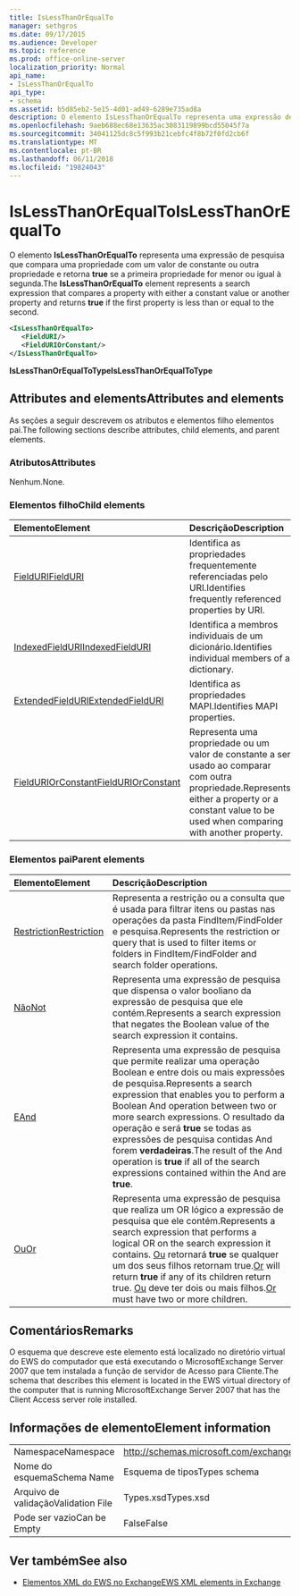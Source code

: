 ```yaml
---
title: IsLessThanOrEqualTo
manager: sethgros
ms.date: 09/17/2015
ms.audience: Developer
ms.topic: reference
ms.prod: office-online-server
localization_priority: Normal
api_name:
- IsLessThanOrEqualTo
api_type:
- schema
ms.assetid: b5d85eb2-5e15-4d01-ad49-6289e735ad8a
description: O elemento IsLessThanOrEqualTo representa uma expressão de pesquisa que compara uma propriedade com a um valor de constante ou outra propriedade e retorna true se a primeira propriedade for menor ou igual à segunda.
ms.openlocfilehash: 9aeb688ec68e13635ac3083119899bcd55045f7a
ms.sourcegitcommit: 34041125dc8c5f993b21cebfc4f8b72f0fd2cb6f
ms.translationtype: MT
ms.contentlocale: pt-BR
ms.lasthandoff: 06/11/2018
ms.locfileid: "19824043"
---
```

# <a name="islessthanorequalto"></a><span data-ttu-id="84c42-103">IsLessThanOrEqualTo</span><span class="sxs-lookup"><span data-stu-id="84c42-103">IsLessThanOrEqualTo</span></span>

<span data-ttu-id="84c42-104">O elemento **IsLessThanOrEqualTo** representa uma expressão de pesquisa que compara uma propriedade com um valor de constante ou outra propriedade e retorna **true** se a primeira propriedade for menor ou igual à segunda.</span><span class="sxs-lookup"><span data-stu-id="84c42-104">The **IsLessThanOrEqualTo** element represents a search expression that compares a property with either a constant value or another property and returns **true** if the first property is less than or equal to the second.</span></span> 
  
```xml
<IsLessThanOrEqualTo>
   <FieldURI/>
   <FieldURIOrConstant/>
</IsLessThanOrEqualTo>
```

 <span data-ttu-id="84c42-105">**IsLessThanOrEqualToType**</span><span class="sxs-lookup"><span data-stu-id="84c42-105">**IsLessThanOrEqualToType**</span></span>
## <a name="attributes-and-elements"></a><span data-ttu-id="84c42-106">Attributes and elements</span><span class="sxs-lookup"><span data-stu-id="84c42-106">Attributes and elements</span></span>

<span data-ttu-id="84c42-107">As seções a seguir descrevem os atributos e elementos filho elementos pai.</span><span class="sxs-lookup"><span data-stu-id="84c42-107">The following sections describe attributes, child elements, and parent elements.</span></span>
  
### <a name="attributes"></a><span data-ttu-id="84c42-108">Atributos</span><span class="sxs-lookup"><span data-stu-id="84c42-108">Attributes</span></span>

<span data-ttu-id="84c42-109">Nenhum.</span><span class="sxs-lookup"><span data-stu-id="84c42-109">None.</span></span>
  
### <a name="child-elements"></a><span data-ttu-id="84c42-110">Elementos filho</span><span class="sxs-lookup"><span data-stu-id="84c42-110">Child elements</span></span>

|<span data-ttu-id="84c42-111">**Elemento**</span><span class="sxs-lookup"><span data-stu-id="84c42-111">**Element**</span></span>|<span data-ttu-id="84c42-112">**Descrição**</span><span class="sxs-lookup"><span data-stu-id="84c42-112">**Description**</span></span>|
|:-----|:-----|
|[<span data-ttu-id="84c42-113">FieldURI</span><span class="sxs-lookup"><span data-stu-id="84c42-113">FieldURI</span></span>](fielduri.md) <br/> |<span data-ttu-id="84c42-114">Identifica as propriedades frequentemente referenciadas pelo URI.</span><span class="sxs-lookup"><span data-stu-id="84c42-114">Identifies frequently referenced properties by URI.</span></span>  <br/> |
|[<span data-ttu-id="84c42-115">IndexedFieldURI</span><span class="sxs-lookup"><span data-stu-id="84c42-115">IndexedFieldURI</span></span>](indexedfielduri.md) <br/> |<span data-ttu-id="84c42-116">Identifica a membros individuais de um dicionário.</span><span class="sxs-lookup"><span data-stu-id="84c42-116">Identifies individual members of a dictionary.</span></span>  <br/> |
|[<span data-ttu-id="84c42-117">ExtendedFieldURI</span><span class="sxs-lookup"><span data-stu-id="84c42-117">ExtendedFieldURI</span></span>](extendedfielduri.md) <br/> |<span data-ttu-id="84c42-118">Identifica as propriedades MAPI.</span><span class="sxs-lookup"><span data-stu-id="84c42-118">Identifies MAPI properties.</span></span>  <br/> |
|[<span data-ttu-id="84c42-119">FieldURIOrConstant</span><span class="sxs-lookup"><span data-stu-id="84c42-119">FieldURIOrConstant</span></span>](fielduriorconstant.md) <br/> |<span data-ttu-id="84c42-120">Representa uma propriedade ou um valor de constante a ser usado ao comparar com outra propriedade.</span><span class="sxs-lookup"><span data-stu-id="84c42-120">Represents either a property or a constant value to be used when comparing with another property.</span></span>  <br/> |
   
### <a name="parent-elements"></a><span data-ttu-id="84c42-121">Elementos pai</span><span class="sxs-lookup"><span data-stu-id="84c42-121">Parent elements</span></span>

|<span data-ttu-id="84c42-122">**Elemento**</span><span class="sxs-lookup"><span data-stu-id="84c42-122">**Element**</span></span>|<span data-ttu-id="84c42-123">**Descrição**</span><span class="sxs-lookup"><span data-stu-id="84c42-123">**Description**</span></span>|
|:-----|:-----|
|[<span data-ttu-id="84c42-124">Restriction</span><span class="sxs-lookup"><span data-stu-id="84c42-124">Restriction</span></span>](restriction.md) <br/> |<span data-ttu-id="84c42-125">Representa a restrição ou a consulta que é usada para filtrar itens ou pastas nas operações da pasta FindItem/FindFolder e pesquisa.</span><span class="sxs-lookup"><span data-stu-id="84c42-125">Represents the restriction or query that is used to filter items or folders in FindItem/FindFolder and search folder operations.</span></span>  <br/> |
|[<span data-ttu-id="84c42-126">Não</span><span class="sxs-lookup"><span data-stu-id="84c42-126">Not</span></span>](not.md) <br/> |<span data-ttu-id="84c42-127">Representa uma expressão de pesquisa que dispensa o valor booliano da expressão de pesquisa que ele contém.</span><span class="sxs-lookup"><span data-stu-id="84c42-127">Represents a search expression that negates the Boolean value of the search expression it contains.</span></span>  <br/> |
|[<span data-ttu-id="84c42-128">E</span><span class="sxs-lookup"><span data-stu-id="84c42-128">And</span></span>](and.md) <br/> |<span data-ttu-id="84c42-129">Representa uma expressão de pesquisa que permite realizar uma operação Boolean e entre dois ou mais expressões de pesquisa.</span><span class="sxs-lookup"><span data-stu-id="84c42-129">Represents a search expression that enables you to perform a Boolean And operation between two or more search expressions.</span></span> <span data-ttu-id="84c42-130">O resultado da operação e será **true** se todas as expressões de pesquisa contidas And forem **verdadeiras**.</span><span class="sxs-lookup"><span data-stu-id="84c42-130">The result of the And operation is **true** if all of the search expressions contained within the And are **true**.</span></span>  <br/> |
|[<span data-ttu-id="84c42-131">Ou</span><span class="sxs-lookup"><span data-stu-id="84c42-131">Or</span></span>](or.md) <br/> |<span data-ttu-id="84c42-132">Representa uma expressão de pesquisa que realiza um OR lógico a expressão de pesquisa que ele contém.</span><span class="sxs-lookup"><span data-stu-id="84c42-132">Represents a search expression that performs a logical OR on the search expression it contains.</span></span> <span data-ttu-id="84c42-133">[Ou](or.md) retornará **true** se qualquer um dos seus filhos retornam true.</span><span class="sxs-lookup"><span data-stu-id="84c42-133">[Or](or.md) will return **true** if any of its children return true.</span></span> <span data-ttu-id="84c42-134">[Ou](or.md) deve ter dois ou mais filhos.</span><span class="sxs-lookup"><span data-stu-id="84c42-134">[Or](or.md) must have two or more children.</span></span>  <br/> |
   
## <a name="remarks"></a><span data-ttu-id="84c42-135">Comentários</span><span class="sxs-lookup"><span data-stu-id="84c42-135">Remarks</span></span>

<span data-ttu-id="84c42-136">O esquema que descreve este elemento está localizado no diretório virtual do EWS do computador que está executando o MicrosoftExchange Server 2007 que tem instalada a função de servidor de Acesso para Cliente.</span><span class="sxs-lookup"><span data-stu-id="84c42-136">The schema that describes this element is located in the EWS virtual directory of the computer that is running MicrosoftExchange Server 2007 that has the Client Access server role installed.</span></span>
  
## <a name="element-information"></a><span data-ttu-id="84c42-137">Informações de elemento</span><span class="sxs-lookup"><span data-stu-id="84c42-137">Element information</span></span>

|||
|:-----|:-----|
|<span data-ttu-id="84c42-138">Namespace</span><span class="sxs-lookup"><span data-stu-id="84c42-138">Namespace</span></span>  <br/> |http://schemas.microsoft.com/exchange/services/2006/types  <br/> |
|<span data-ttu-id="84c42-139">Nome do esquema</span><span class="sxs-lookup"><span data-stu-id="84c42-139">Schema Name</span></span>  <br/> |<span data-ttu-id="84c42-140">Esquema de tipos</span><span class="sxs-lookup"><span data-stu-id="84c42-140">Types schema</span></span>  <br/> |
|<span data-ttu-id="84c42-141">Arquivo de validação</span><span class="sxs-lookup"><span data-stu-id="84c42-141">Validation File</span></span>  <br/> |<span data-ttu-id="84c42-142">Types.xsd</span><span class="sxs-lookup"><span data-stu-id="84c42-142">Types.xsd</span></span>  <br/> |
|<span data-ttu-id="84c42-143">Pode ser vazio</span><span class="sxs-lookup"><span data-stu-id="84c42-143">Can be Empty</span></span>  <br/> |<span data-ttu-id="84c42-144">False</span><span class="sxs-lookup"><span data-stu-id="84c42-144">False</span></span>  <br/> |
   
## <a name="see-also"></a><span data-ttu-id="84c42-145">Ver também</span><span class="sxs-lookup"><span data-stu-id="84c42-145">See also</span></span>



- [<span data-ttu-id="84c42-146">Elementos XML do EWS no Exchange</span><span class="sxs-lookup"><span data-stu-id="84c42-146">EWS XML elements in Exchange</span></span>](ews-xml-elements-in-exchange.md)


